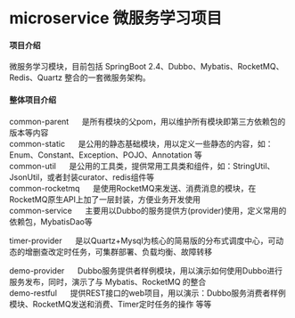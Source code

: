 # microservice 微服务学习项目

#### 项目介绍
微服务学习模块，目前包括 SpringBoot 2.4、Dubbo、Mybatis、RocketMQ、Redis、Quartz 整合的一套微服务架构。  <br/>


#### 整体项目介绍
common-parent &nbsp;&nbsp;&nbsp;&nbsp; 是所有模块的父pom，用以维护所有模块即第三方依赖包的版本等内容  </br>
common-static &nbsp;&nbsp;&nbsp;&nbsp; 是公用的静态基础模块，用以定义一些静态的内容，如：Enum、Constant、Exception、POJO、Annotation 等  <br/>
common-util &nbsp;&nbsp;&nbsp;&nbsp; 是公用的工具类，提供常用工具类和组件，如：StringUtil、JsonUtil，或者封装curator、redis组件等  <br/>
common-rocketmq &nbsp;&nbsp;&nbsp;&nbsp; 是使用RocketMQ来发送、消费消息的模块，在RocketMQ原生API上加了一层封装，方便业务开发使用  <br/>
common-service &nbsp;&nbsp;&nbsp;&nbsp; 主要用以Dubbo的服务提供方(provider)使用，定义常用的依赖包，MybatisDao等  <br/>

timer-provider &nbsp;&nbsp;&nbsp;&nbsp; 是以Quartz+Mysql为核心的简易版的分布式调度中心，可动态的增删查改定时任务，可集群部署、负载均衡、故障转移  <br/>

demo-provider &nbsp;&nbsp;&nbsp;&nbsp; Dubbo服务提供者样例模块，用以演示如何使用Dubbo进行服务发布，同时，演示了与 Mybatis、RocketMQ 的整合  <br/>
demo-restful &nbsp;&nbsp;&nbsp;&nbsp; 提供REST接口的web项目，用以演示：Dubbo服务消费者样例模块、RocketMQ发送和消费、Timer定时任务的操作 等等  <br/>